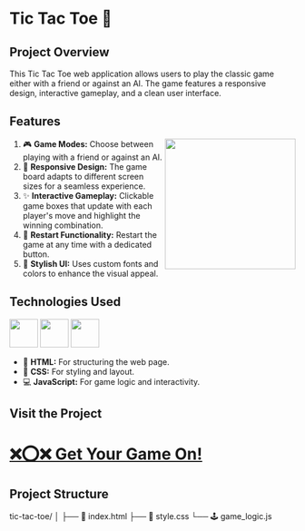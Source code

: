 # Tic Tac Toe 🎲

## Project Overview

This Tic Tac Toe web application allows users to play the classic game either with a friend or against an AI. The game features a responsive design, interactive gameplay, and a clean user interface.


## Features
<img  align='right' src="https://png.pngtree.com/png-clipart/20230917/original/pngtree-tic-tac-toe-game-icon-in-a-square-shape-with-colorful-png-image_12280579.png"
width="230">
1. 🎮 **Game Modes:**  Choose between playing with a friend or against an AI.
2. 📱 **Responsive Design:** The game board adapts to different screen sizes for a seamless experience.
3. ✨ **Interactive Gameplay:** Clickable game boxes that update with each player's move and highlight the winning combination.
4. 🔄 **Restart Functionality:** Restart the game at any time with a dedicated button.
5. 🎨 **Stylish UI:** Uses custom fonts and colors to enhance the visual appeal.


##  Technologies Used

 <img height="50" width="50" src="https://img.icons8.com/color/48/000000/html-5.png" /> <img height="50" width="50" src="https://img.icons8.com/color/48/000000/css3.png" /> <img height="50" width="50" src="https://img.icons8.com/color/48/000000/javascript.png"/>

- 📝 **HTML:** For structuring the web page.
- 🎨 **CSS:** For styling and layout.
- 💻 **JavaScript:** For game logic and interactivity.

##  Visit the Project

# [❌⭕❌ Get Your Game On!](https://priyatechky.neocities.org/Tic-Tac-Toe/)



## Project Structure

tic-tac-toe/
│
├── 📄 index.html
├── 🎨 style.css
└── 🕹️ game_logic.js
